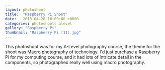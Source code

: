 ```yaml
---
layout: photoshoot
title:  "Raspberry Pi Shoot"
date:   2013-04-28 16:00:00 +0000
categories: photoshoots alevel
gallery: "Raspberry Pi"
thumbnail: "Raspberry Pi (11).jpg"
---
```

This photoshoot was for my A-Level photography course, the theme for the shoot was Macro photography of technology. I'd just purchase a Raspberry Pi for my computing course, and it had lots of intricate detail in the components, so photographed really well using macro photography.
